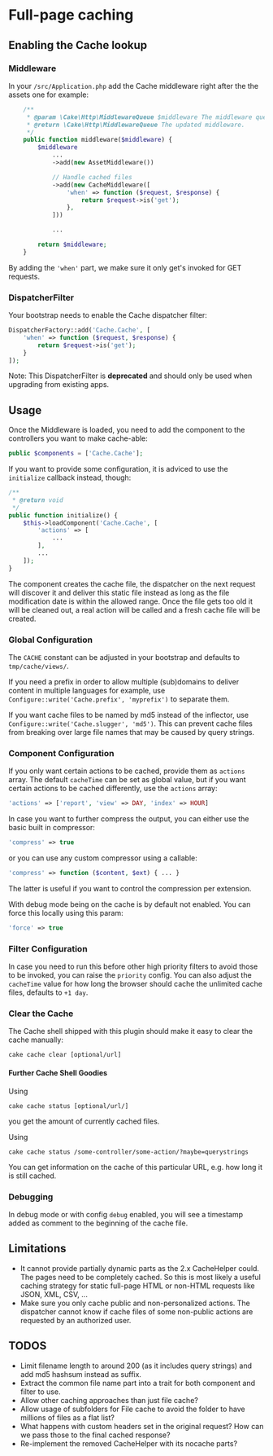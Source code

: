 # Full-page caching

## Enabling the Cache lookup

### Middleware
In your `/src/Application.php` add the Cache middleware right after the the assets one for example:
```php
	/**
	 * @param \Cake\Http\MiddlewareQueue $middleware The middleware queue to setup.
	 * @return \Cake\Http\MiddlewareQueue The updated middleware.
	 */
	public function middleware($middleware) {
		$middleware
			...
			->add(new AssetMiddleware())

			// Handle cached files
			->add(new CacheMiddleware([
				'when' => function ($request, $response) {
            		return $request->is('get');
            	},
			]))

			...

		return $middleware;
	}
```
By adding the `'when'` part, we make sure it only get's invoked for GET requests.

### DispatcherFilter
Your bootstrap needs to enable the Cache dispatcher filter:
```php
DispatcherFactory::add('Cache.Cache', [
	'when' => function ($request, $response) {
		return $request->is('get');
	}
]);
```

Note: This DispatcherFilter is **deprecated** and should only be used when upgrading from existing apps.

## Usage
Once the Middleware is loaded, you need to add the component to the controllers you want to make cache-able:
```php
public $components = ['Cache.Cache'];
```

If you want to provide some configuration, it is adviced to use the `initialize` callback instead, though:
```php
/**
 * @return void
 */
public function initialize() {
	$this->loadComponent('Cache.Cache', [
		'actions' => [
			...
		],
		...
	]);
}
```

The component creates the cache file, the dispatcher on the next request will discover it and deliver this static file instead as long
as the file modification date is within the allowed range.
Once the file gets too old it will be cleaned out, a real action will be called and a fresh cache file will be created.

### Global Configuration
The `CACHE` constant can be adjusted in your bootstrap and defaults to `tmp/cache/views/`.

If you need a prefix in order to allow multiple (sub)domains to deliver content in multiple languages for example, use
 `Configure::write('Cache.prefix', 'myprefix')` to separate them.
 
If you want cache files to be named by md5 instead of the inflector, use
 `Configure::write('Cache.slugger', 'md5')`. This can prevent cache files from breaking over large file names that may be caused by query strings.

### Component Configuration
If you only want certain actions to be cached, provide them as `actions` array.
The default `cacheTime` can be set as global value, but if you want certain actions to be cached differently, use the `actions` array:
```php
'actions' => ['report', 'view' => DAY, 'index' => HOUR]
```

In case you want to further compress the output, you can either use the basic built in compressor:
```php
'compress' => true
```
or you can use any custom compressor using a callable:
```php
'compress' => function ($content, $ext) { ... }
```
The latter is useful if you want to control the compression per extension.

With debug mode being on the cache is by default not enabled. You can force this locally using this param:
```php
'force' => true
```

### Filter Configuration
In case you need to run this before other high priority filters to avoid those to be invoked, you can raise the `priority` config.
You can also adjust the `cacheTime` value for how long the browser should cache the unlimited cache files, defaults to `+1 day`.

### Clear the Cache
The Cache shell shipped with this plugin should make it easy to clear the cache manually:
```
cake cache clear [optional/url]
```

#### Further Cache Shell Goodies
Using
```
cake cache status [optional/url/]
```
you get the amount of currently cached files.

Using
```
cake cache status /some-controller/some-action/?maybe=querystrings
```
You can get information on the cache of this particular URL, e.g. how long it is still cached.


### Debugging
In debug mode or with config `debug` enabled, you will see a timestamp added as comment to the beginning of the cache file.

## Limitations
- It cannot provide partially dynamic parts as the 2.x CacheHelper could. The pages need to be completely cached.
So this is most likely a useful caching strategy for static full-page HTML or non-HTML requests like JSON, XML, CSV, ...
- Make sure you only cache public and non-personalized actions.
The dispatcher cannot know if cache files of some non-public actions are requested by an authorized user.

## TODOS
- Limit filename length to around 200 (as it includes query strings) and add md5 hashsum instead as suffix.
- Extract the common file name part into a trait for both component and filter to use.
- Allow other caching approaches than just file cache?
- Allow usage of subfolders for File cache to avoid the folder to have millions of files as a flat list?
- What happens with custom headers set in the original request? How can we pass those to the final cached response?
- Re-implement the removed CacheHelper with its nocache parts?
